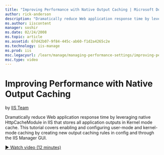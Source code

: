 ```yaml
---
title: "Improving Performance with Native Output Caching | Microsoft Docs"
author: rick-anderson
description: "Dramatically reduce Web application response time by leveraging native HttpCacheModule in IIS that stores all application outputs in Kernel mode cache. This..."
ms.author: iiscontent
manager: soshir
ms.date: 02/24/2008
ms.topic: article
ms.assetid: 67d42b07-9f84-445c-ab60-f1d2a4265c2e
ms.technology: iis-manage
ms.prod: iis
msc.legacyurl: /learn/manage/managing-performance-settings/improving-performance-with-native-output-caching
msc.type: video
---
```

Improving Performance with Native Output Caching
====================
by [IIS Team](https://twitter.com/inetsrv)

Dramatically reduce Web application response time by leveraging native HttpCacheModule in IIS that stores all application outputs in Kernel mode cache. This tutorial covers enabling and configuring user-mode and kernel-mode caching by creating new output caching rules in config and through the IIS Manager GUI.

[&#9654; Watch video (12 minutes)](https://channel9.msdn.com/Blogs/IIS-NET-Site-Videos/improving-performance-with-native-output-caching)